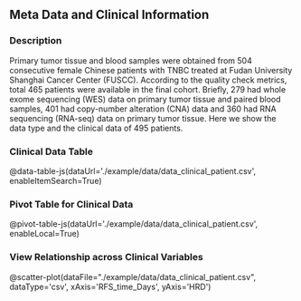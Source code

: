 ## Meta Data and Clinical Information

### Description

Primary tumor tissue and blood samples were obtained from 504 consecutive female Chinese patients with TNBC treated at Fudan University Shanghai Cancer Center (FUSCC). According to the quality check metrics, total 465 patients were available in the final cohort. Briefly, 279 had whole exome sequencing (WES) data on primary tumor tissue and paired blood samples, 401 had copy-number alteration (CNA) data and 360 had RNA sequencing (RNA-seq) data on primary tumor tissue. Here we show the data type and the clinical data of 495 patients.

### Clinical Data Table

@data-table-js(dataUrl='./example/data/data_clinical_patient.csv', enableItemSearch=True)

### Pivot Table for Clinical Data

@pivot-table-js(dataUrl='./example/data/data_clinical_patient.csv', enableLocal=True)

### View Relationship across Clinical Variables

@scatter-plot(dataFile="./example/data/data_clinical_patient.csv", dataType='csv', xAxis='RFS_time_Days', yAxis='HRD')
